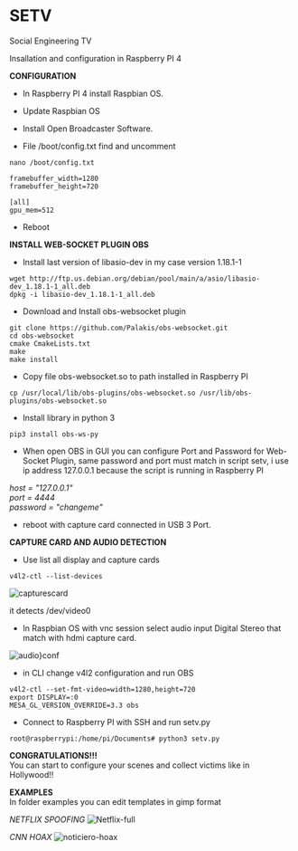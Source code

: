 # SETV
Social Engineering TV

Insallation and configuration in Raspberry PI 4

**CONFIGURATION**

 - In Raspberry PI 4 install Raspbian OS.
 
 - Update Raspbian OS

 - Install Open Broadcaster Software.

 - File /boot/config.txt find and uncomment

```
nano /boot/config.txt

framebuffer_width=1280
framebuffer_height=720

[all]
gpu_mem=512
```

- Reboot


**INSTALL WEB-SOCKET PLUGIN OBS**

- Install last version of libasio-dev in my case version 1.18.1-1

```
wget http://ftp.us.debian.org/debian/pool/main/a/asio/libasio-dev_1.18.1-1_all.deb
dpkg -i libasio-dev_1.18.1-1_all.deb
```

- Download and Install obs-websocket plugin

```
git clone https://github.com/Palakis/obs-websocket.git
cd obs-websocket
cmake CmakeLists.txt
make
make install
```

- Copy file obs-websocket.so to path installed in Raspberry PI

```
cp /usr/local/lib/obs-plugins/obs-websocket.so /usr/lib/obs-plugins/obs-websocket.so
```

- Install library in python 3

```
pip3 install obs-ws-py
```

- When open OBS in GUI you can configure Port and Password for Web-Socket Plugin, same password and port must match in script setv, i use ip address 127.0.0.1 because the script is running in Raspberry PI

*host = "127.0.0.1"  
port = 4444  
password = "changeme"*

- reboot with capture card connected in USB 3 Port.

**CAPTURE CARD AND AUDIO DETECTION**

- Use list all display and capture cards

```
v4l2-ctl --list-devices
```

![capturescard](https://user-images.githubusercontent.com/20798626/132143792-be183013-6c3a-4c3f-8e66-27a0416e9440.PNG)

it detects /dev/video0

- In Raspbian OS with vnc session select audio input Digital Stereo that match with hdmi capture card.

![audio}conf](https://user-images.githubusercontent.com/20798626/132143951-07ac542a-7b7f-4d31-ab9c-a49bb65f4dc7.PNG)


- in CLI change v4l2 configuration and run OBS

```
v4l2-ctl --set-fmt-video=width=1280,height=720
export DISPLAY=:0
MESA_GL_VERSION_OVERRIDE=3.3 obs
```

- Connect to Raspberry PI with SSH and run setv.py

```
root@raspberrypi:/home/pi/Documents# python3 setv.py
```


**CONGRATULATIONS!!!**  
You can start to configure your scenes and collect victims like in Hollywood!!



**EXAMPLES**  
In folder examples you can edit templates in gimp format


*NETFLIX SPOOFING*
![Netflix-full](https://user-images.githubusercontent.com/20798626/132144684-720bf33e-a14f-4a82-8145-dd7e42978683.png)


*CNN HOAX*
![noticiero-hoax](https://user-images.githubusercontent.com/20798626/132144685-d8fa8dac-ccbf-4ba2-ab72-2234312b76d7.png)


